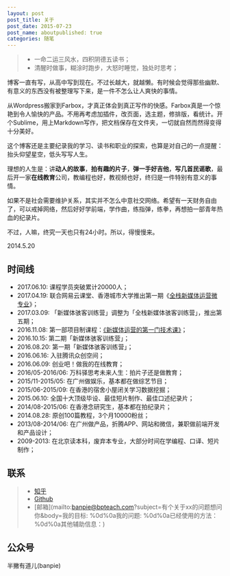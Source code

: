 ```yaml
---
layout: post
post_title: 关于
post_date: 2015-07-23
post_name: aboutpublished: true
categories: 随笔
---
```


> - 一命二运三风水，四积阴德五读书；
> - 清醒时做事，糊涂时跑步，大怒时睡觉，独处时思考；

博客一直有写，从高中写到现在。不过长越大，就越懒。有时候会觉得那些幽默、有意义的东西没有被整理写下来，是一件不怎么让人爽快的事情。

从Wordpress搬家到Farbox，才真正体会到真正写作的快感。Farbox真是一个惊艳到令人愉快的产品。不用再考虑加插件，改页面，选主题，修排版，看统计。开个Sublime，用上Markdown写作，把文档保存在文件夹，一切就自然而然得变得十分美好。

这个博客还是主要纪录我的学习、读书和职业的探索，也算是对自己的一点提醒：抬头仰望星空，低头写写人生。

理想的人生是：讲**动人的故事**，**拍有趣的片子**，**弹一手好吉他**，**写几首民谣歌**，最后开一家**在线教育**公司，教编程也好，教视频也好，终归是一件特别有意义的事情。

如果不是社会需要维护关系，其实并不怎么中意社交网络。希望有一天财务自由了，可以戒掉网络，然后好好学前端，学作曲，练指弹，练拳，再想拍一部青年热血的纪录片。

不过，人嘛，终究一天也只有24小时。所以，得慢慢来。

2014.5.20

## 时间线

- 2017.06.10: 课程学员突破累计20000人；
- 2017.04.19: 联合网易云课堂、香港城市大学推出第一期《[全栈新媒体运营微专业](http://mooc.study.163.com/smartSpec/detail/1001268002.htm)》；
- 2017.03.09: 「新媒体骇客训练营」调整为「全栈新媒体骇客训练营」，推出第五期；
- 2016.11.08: 第一部项目制课程：[《新媒体运营的第一门技术课》](http://learn.bpteach.com/course/1)；
- 2016.10.15: 第二期「新媒体骇客训练营」；
- 2016.08.20: 第一期「新媒体骇客训练营」；
- 2016.06.16: 入驻腾讯众创空间；
- 2016.06.09: 创业吧！做我的在线教育；
- 2016/05-2016/06: 万科驿思考未来人生：拍片子还是做教育；
- 2015/11-2015/05: 在广州做娱乐，基本都在做综艺节目；
- 2015/06-2015/09: 在香港的宿舍小屋闭关学习数据挖掘；
- 2015.06.10: 全国十大顶级毕设、最佳短片制作、最佳口述纪录片；
- 2014/08-2015/06: 在香港念研究生，基本都在拍纪录片；
- 2014.08.28: 原创100篇教程，3个月10000粉丝；
- 2013/08-2014/06: 在广州做产品，折腾APP、网站和微信，兼职做前端开发和产品设计；
- 2009-2013: 在北京读本科，废弃本专业，大部分时间在学编程、口译、短片制作；

## 联系

> -  [知乎](http://www.zhihu.com/people/halfpie) 
> -  [Github](https://github.com/devmidai)
> -  [邮箱](mailto:banpie@bpteach.com?subject=有个关于xx的问题想问你&body=我的目标: %0d%0a我的问题: %0d%0a已经使用的方法：%0d%0a其他辅助信息：)

## 公众号
半撇有道儿(banpie)